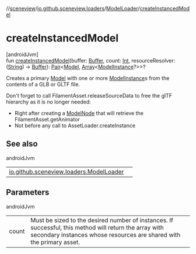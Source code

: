 //[sceneview](../../../index.md)/[io.github.sceneview.loaders](../index.md)/[ModelLoader](index.md)/[createInstancedModel](create-instanced-model.md)

# createInstancedModel

[androidJvm]\
fun [createInstancedModel](create-instanced-model.md)(buffer: [Buffer](https://docs.oracle.com/javase/8/docs/api/java/nio/Buffer.html), count: [Int](https://kotlinlang.org/api/latest/jvm/stdlib/kotlin/-int/index.html), resourceResolver: ([String](https://kotlinlang.org/api/latest/jvm/stdlib/kotlin/-string/index.html)) -&gt; [Buffer](https://docs.oracle.com/javase/8/docs/api/java/nio/Buffer.html)): [Pair](https://kotlinlang.org/api/latest/jvm/stdlib/kotlin/-pair/index.html)&lt;[Model](../../io.github.sceneview.model/index.md#1227607086%2FClasslikes%2F-1571379623), [Array](https://kotlinlang.org/api/latest/jvm/stdlib/kotlin/-array/index.html)&lt;[ModelInstance](../../io.github.sceneview.model/index.md#1724271641%2FClasslikes%2F-1571379623)?&gt;&gt;?

Creates a primary [Model](../../io.github.sceneview.model/index.md#1227607086%2FClasslikes%2F-1571379623) with one or more [ModelInstance](../../io.github.sceneview.model/index.md#1724271641%2FClasslikes%2F-1571379623)s from the contents of a GLB or GLTF file.

Don't forget to call FilamentAsset.releaseSourceData to free the glTF hierarchy as it is no longer needed:

- 
   Right after creating a [ModelNode](../../io.github.sceneview.nodes/-model-node/index.md) that will retrieve the FilamentAsset.getAnimator
- 
   Not before any call to AssetLoader.createInstance

## See also

androidJvm

| | |
|---|---|
| [io.github.sceneview.loaders.ModelLoader](load-instanced-model.md) |  |

## Parameters

androidJvm

| | |
|---|---|
| count | Must be sized to the desired number of instances. If successful, this method will return the array with secondary instances whose resources are shared with the primary asset. |
